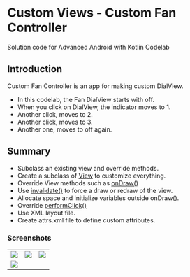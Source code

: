 Custom Views - Custom Fan Controller
============================================================================

Solution code for Advanced Android with Kotlin Codelab 

Introduction
------------

Custom Fan Controller is an app for making custom DialView.

- In this codelab, the Fan DialView starts with off. 
- When you click on DialView, the indicator moves to 1.
- Another click, moves to 2.
- Another click, moves to 3.
- Another one, moves to off again.

## Summary
* Subclass an existing view and override methods.
* Create a subclass of [View](https://developer.android.com/reference/android/view/View) to customize everything.
* Override View methods such as [onDraw()](https://developer.android.com/reference/android/view/View.html#onDraw%28android.graphics.Canvas%29)
* Use [invalidate()](https://developer.android.com/reference/android/view/View.html#invalidate()) to force a draw or redraw of the view.
* Allocate space and initialize variables outside onDraw().
* Override [performClick()](https://developer.android.com/reference/android/view/View.html#performClick())
* Use XML layout file.
* Create attrs.xml file to define custom attributes.

### Screenshots

<table>
  <tr>
    <td>
      <img src = "https://user-images.githubusercontent.com/29761752/234155352-07a5f90d-0020-4e99-83e7-e4318bd2dfc8.png"/>
    </td>
    <td>
      <img src = "https://user-images.githubusercontent.com/29761752/234155358-ce100fc7-d3b5-4c97-a131-a129a85f01d5.png"/>
    </td>
    <td>
      <img src = "https://user-images.githubusercontent.com/29761752/234155363-e1d036f3-8c7b-4175-9939-9f8ec6ebe4d9.png"/>
    </td>
  </tr>
  <tr>
    <td>
      <img src = "https://user-images.githubusercontent.com/29761752/234155373-734ba694-7251-45e9-b67b-1067d3742808.png"/>
    </td>
  </tr>
</table>
